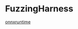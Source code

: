 # FuzzingHarness

[onnxruntime](https://github.com/VulnSphere/FuzzingHarness/blob/main/onnxruntime/readme.md)